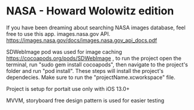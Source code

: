 # NASA - Howard Wolowitz edition
If you have been dreaming about searching NASA images database, feel free to use this app. images.nasa.gov API. https://images.nasa.gov/docs/images.nasa.gov_api_docs.pdf


SDWebImage pod was used for image caching https://cocoapods.org/pods/SDWebImage , to run the project open the terminal, run "sudo gem install cocoapods", then navigate to the project's folder and run "pod install". These steps will install the project's dependecies. Make sure to run the "projectName.xcworkspace" file.

Project is setup for portait use only with iOS 13.0+

MVVM, storyboard free design pattern is used for easier testing
